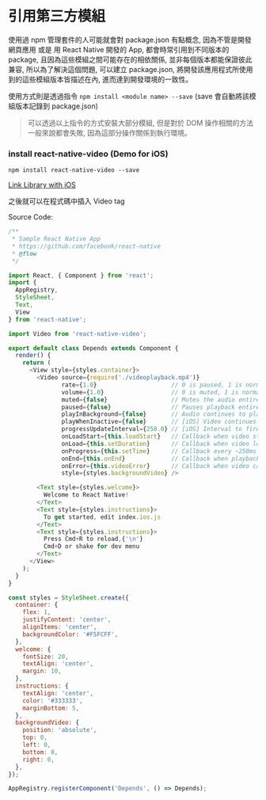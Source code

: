 # 引用第三方模組

使用過 npm 管理套件的人可能就會對 package.json 有點概念, 因為不管是開發網頁應用 或是 用 React Native 開發的 App, 都會時常引用到不同版本的 package, 且因為這些模組之間可能存在的相依關係, 並非每個版本都能保證彼此兼容, 所以為了解決這個問題, 可以建立 package.json, 將開發該應用程式所使用到的這些模組版本皆描述在內, 進而達到開發環境的一致性。

使用方式則是透過指令 `npm install <module name> --save` (save 會自動將該模組版本記錄到 package.json)

> 可以透過以上指令的方式安裝大部分模組, 但是對於 DOM 操作相關的方法一般來說都會失敗, 因為這部分操作關係到執行環境。

 ### install react-native-video (Demo for iOS)

`npm install react-native-video --save`

[Link Library with iOS](https://facebook.github.io/react-native/docs/linking-libraries-ios.html)

之後就可以在程式碼中插入 Video tag

Source Code:
```javascript
/**
 * Sample React Native App
 * https://github.com/facebook/react-native
 * @flow
 */

import React, { Component } from 'react';
import {
  AppRegistry,
  StyleSheet,
  Text,
  View
} from 'react-native';

import Video from 'react-native-video';

export default class Depends extends Component {
  render() {
    return (
      <View style={styles.container}>
        <Video source={require('./videoplayback.mp4')}
               rate={1.0}                     // 0 is paused, 1 is normal.
               volume={1.0}                   // 0 is muted, 1 is normal.
               muted={false}                  // Mutes the audio entirely.
               paused={false}                 // Pauses playback entirely.
               playInBackground={false}       // Audio continues to play when app entering background.
               playWhenInactive={false}       // [iOS] Video continues to play when control or notification center are shown.
               progressUpdateInterval={250.0} // [iOS] Interval to fire onProgress (default to ~250ms)
               onLoadStart={this.loadStart}   // Callback when video starts to load
               onLoad={this.setDuration}      // Callback when video loads
               onProgress={this.setTime}      // Callback every ~250ms with currentTime
               onEnd={this.onEnd}             // Callback when playback finishes
               onError={this.videoError}      // Callback when video cannot be loaded
               style={styles.backgroundVideo} />

        <Text style={styles.welcome}>
          Welcome to React Native!
        </Text>
        <Text style={styles.instructions}>
          To get started, edit index.ios.js
        </Text>
        <Text style={styles.instructions}>
          Press Cmd+R to reload,{'\n'}
          Cmd+D or shake for dev menu
        </Text>
      </View>
    );
  }
}

const styles = StyleSheet.create({
  container: {
    flex: 1,
    justifyContent: 'center',
    alignItems: 'center',
    backgroundColor: '#F5FCFF',
  },
  welcome: {
    fontSize: 20,
    textAlign: 'center',
    margin: 10,
  },
  instructions: {
    textAlign: 'center',
    color: '#333333',
    marginBottom: 5,
  },
  backgroundVideo: {
    position: 'absolute',
    top: 0,
    left: 0,
    bottom: 0,
    right: 0,
  },
});

AppRegistry.registerComponent('Depends', () => Depends);

```
